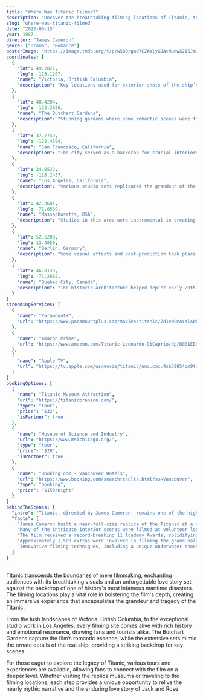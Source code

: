 ```yaml
---
title: "Where Was Titanic Filmed?"
description: "Uncover the breathtaking filming locations of Titanic, the epic love story that gripped audiences and became a cinematic phenomenon."
slug: "where-was-titanic-filmed"
date: "2023-06-15"
year: 1997
director: "James Cameron"
genre: ["Drama", "Romance"]
posterImage: "https://image.tmdb.org/t/p/w500/gad7CZAWlyGJAcMunwX2I5Jm12e.jpg"
coordinates: [
  { 
    "lat": 49.2827, 
    "lng": -123.1207, 
    "name": "Victoria, British Columbia", 
    "description": "Key locations used for exterior shots of the ship’s deck and other pivotal scenes."
  },
  { 
    "lat": 48.4284, 
    "lng": -123.3656, 
    "name": "The Butchart Gardens", 
    "description": "Stunning gardens where some romantic scenes were filmed, showcasing beautiful landscapes."
  },
  { 
    "lat": 37.7749, 
    "lng": -122.4194, 
    "name": "San Francisco, California", 
    "description": "The city served as a backdrop for crucial interiors of the Titanic."
  },
  { 
    "lat": 34.0522, 
    "lng": -118.2437, 
    "name": "Los Angeles, California", 
    "description": "Various studio sets replicated the grandeur of the RMS Titanic."
  },
  { 
    "lat": 42.3601, 
    "lng": -71.0589, 
    "name": "Massachusetts, USA", 
    "description": "Studios in this area were instrumental in creating detailed ship sets."
  },
  { 
    "lat": 52.5200, 
    "lng": 13.4050, 
    "name": "Berlin, Germany", 
    "description": "Some visual effects and post-production took place here, enhancing the ocean scenes."
  },
  { 
    "lat": 46.8139, 
    "lng": -71.2082, 
    "name": "Quebec City, Canada", 
    "description": "The historic architecture helped depict early 20th-century shipyards."
  }
]
streamingServices: [
  {
    "name": "Paramount+",
    "url": "https://www.paramountplus.com/movies/titanic/7d1eNSmaYslXWbFb-93zQZ7X3Jc/"
  },
  {
    "name": "Amazon Prime",
    "url": "https://www.amazon.com/Titanic-Leonardo-DiCaprio/dp/B001EBHWFG"
  },
  {
    "name": "Apple TV",
    "url": "https://tv.apple.com/us/movie/titanic/umc.cmc.4sb59854om9tokmn5w7e4fg0q"
  }
]
bookingOptions: [
  {
    "name": "Titanic Museum Attraction",
    "url": "https://titanicbranson.com/",
    "type": "tour",
    "price": "$32",
    "isPartner": true
  },
  {
    "name": "Museum of Science and Industry",
    "url": "https://www.msichicago.org/",
    "type": "tour",
    "price": "$20",
    "isPartner": true
  },
  {
    "name": "Booking.com - Vancouver Hotels",
    "url": "https://www.booking.com/searchresults.html?ss=Vancouver",
    "type": "booking",
    "price": "$150/night"
  }
]
behindTheScenes: {
  "intro": "Titanic, directed by James Cameron, remains one of the highest-grossing films of all time, combining breathtaking visuals with a poignant love story aboard the ill-fated ship. Filming took place in various stunning locations that contributed to the authentic representation of the Titanic and its historical setting.",
  "facts": [
    "James Cameron built a near-full-size replica of the Titanic at a special dock in Mexico to capture authentic shots.",
    "Many of the intricate interior scenes were filmed at volunteer locations that were carefully designed to reflect the luxuriousness of the Titanic.",
    "The film received a record-breaking 11 Academy Awards, solidifying its status as a cinematic masterpiece.",
    "Approximately 1,500 extras were involved in filming the grand ballroom scenes that portrayed the ship's opulence.",
    "Innovative filming techniques, including a unique underwater shooting method, were developed to enhance the film’s dramatic impact."
  ]
}
---
```


<TitanicFilmGuide />

Titanic transcends the boundaries of mere filmmaking, enchanting audiences with its breathtaking visuals and an unforgettable love story set against the backdrop of one of history's most infamous maritime disasters. The filming locations play a vital role in bolstering the film's depth, creating an immersive experience that encapsulates the grandeur and tragedy of the Titanic.

From the lush landscapes of Victoria, British Columbia, to the exceptional studio work in Los Angeles, every filming site comes alive with rich history and emotional resonance, drawing fans and tourists alike. The Butchart Gardens capture the film’s romantic essence, while the extensive sets mimic the ornate details of the real ship, providing a striking backdrop for key scenes.

For those eager to explore the legacy of Titanic, various tours and experiences are available, allowing fans to connect with the film on a deeper level. Whether visiting the replica museums or traveling to the filming locations, each step provides a unique opportunity to relive the nearly mythic narrative and the enduring love story of Jack and Rose.